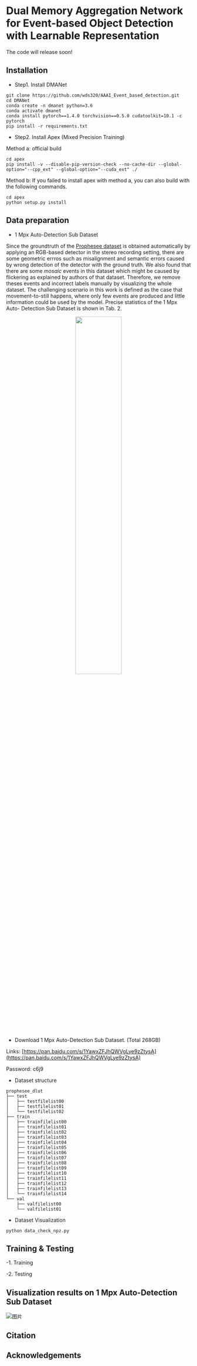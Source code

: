 # Dual Memory Aggregation Network for Event-based Object Detection with Learnable Representation
The code will release soon!


## Installation
- Step1. Install DMANet
```
git clone https://github.com/wds320/AAAI_Event_based_detection.git
cd DMANet
conda create -n dmanet python=3.6
conda activate dmanet
conda install pytorch==1.4.0 torchvision==0.5.0 cudatoolkit=10.1 -c pytorch
pip install -r requirements.txt
```
- Step2. Install Apex (Mixed Precision Training)

Method a: official build
```
cd apex
pip install -v --disable-pip-version-check --no-cache-dir --global-option="--cpp_ext" --global-option="--cuda_ext" ./
```
Method b: If you failed to install apex with method a, you can also build with the following commands.
```
cd apex
python setup.py install
```


## Data preparation
- 1 Mpx Auto-Detection Sub Dataset 
 
Since the groundtruth of the [Prophesee dataset](https://www.prophesee.ai/2020/11/24/automotive-megapixel-event-based-dataset/) is obtained automatically by applying an RGB-based detector in the stereo recording setting, there are some geometric errros such as misalignment and semantic errors caused by wrong detection of the detector with the ground truth. We also found that there are some $mosaic$ events in this dataset which might be caused by flickering as explained by authors of that dataset. Therefore, we remove theses events and incorrect labels manually by visualizing the whole dataset. The challenging scenario in this work is defined as the case that movement-to-still happens, where only few events are produced and little information could be used by the model. Precise statistics of the 1 Mpx Auto-
Detection Sub Dataset is shown in Tab. 2.
<div align=center><img src="https://github.com/wds320/AAAI_Event_based_detection/blob/main/subdataset.png" width="50%" /></div>
  
- Download 1 Mpx Auto-Detection Sub Dataset. (Total 268GB)

Links: [https://pan.baidu.com/s/1YawxZFJhQWVgLye9zZtysA](https://pan.baidu.com/s/1YawxZFJhQWVgLye9zZtysA)

Password: c6j9 

- Dataset structure
```
prophesee_dlut   
├── test
│   ├── testfilelist00
│   ├── testfilelist01
│   └── testfilelist02
├── train
│   ├── trainfilelist00
│   ├── trainfilelist01
│   ├── trainfilelist02
│   ├── trainfilelist03
│   ├── trainfilelist04
│   ├── trainfilelist05
│   ├── trainfilelist06
│   ├── trainfilelist07
│   ├── trainfilelist08
│   ├── trainfilelist09
│   ├── trainfilelist10
│   ├── trainfilelist11
│   ├── trainfilelist12
│   ├── trainfilelist13
│   └── trainfilelist14
└── val
    ├── valfilelist00
    └── valfilelist01
```

- Dataset Visualization
```
python data_check_npz.py
```


## Training & Testing
-1. Training

-2. Testing


## Visualization results on 1 Mpx Auto-Detection Sub Dataset
![图片](https://github.com/wds320/AAAI_Event_based_detection/blob/main/case.png)


## Citation



## Acknowledgements
